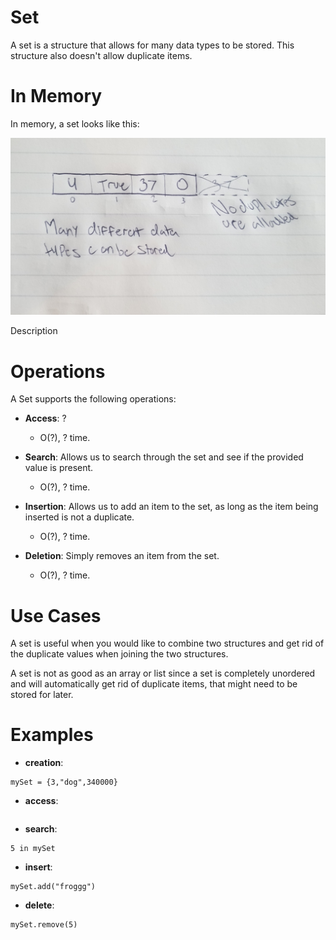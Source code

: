 # Set

A set is a structure that allows for many data types to be stored. This structure also doesn't allow duplicate items.

# In Memory

In memory, a set looks like this:

![Image of Set in Memory](images/set_memory.jpg)

Description

# Operations

A Set supports the following operations:

* **Access**: ?
  * O(?), ? time.

* **Search**: Allows us to search through the set and see if the provided value is present.
  * O(?), ? time.

* **Insertion**: Allows us to add an item to the set, as long as the item being inserted is not a duplicate.
  * O(?), ? time.

* **Deletion**: Simply removes an item from the set.
  * O(?), ? time.

# Use Cases

A set is useful when you would like to combine two structures and get rid of the duplicate values when joining the two structures.

A set is not as good as an array or list since a set is completely unordered and will automatically get rid of duplicate items, that might need to be stored for later.

# Examples

* **creation**:

~~~
mySet = {3,"dog",340000}
~~~

* **access**:

~~~

~~~

* **search**:

~~~
5 in mySet
~~~

* **insert**:

~~~
mySet.add("froggg")
~~~

* **delete**:

~~~
mySet.remove(5)
~~~
